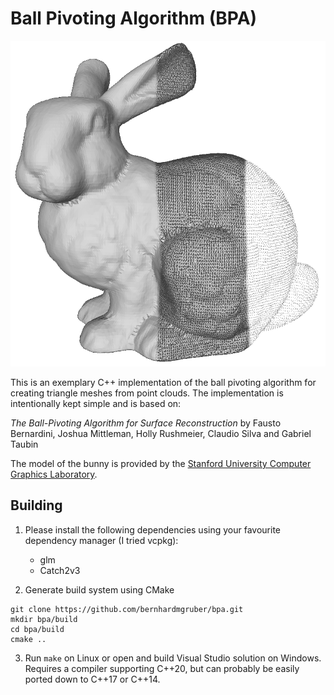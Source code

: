 # Ball Pivoting Algorithm (BPA)

![Reconstruction of bunny model](bunny.png)

This is an exemplary C++ implementation of the ball pivoting algorithm for creating triangle meshes from point clouds.
The implementation is intentionally kept simple and is based on:

*The Ball-Pivoting Algorithm for Surface Reconstruction* by Fausto Bernardini, Joshua Mittleman, Holly Rushmeier, Claudio Silva and Gabriel Taubin

The model of the bunny is provided by the [Stanford University Computer Graphics Laboratory](http://graphics.stanford.edu/data/3Dscanrep/).

## Building

1. Please install the following dependencies using your favourite dependency manager (I tried vcpkg):
    - glm
    - Catch2v3

2. Generate build system using CMake
```
git clone https://github.com/bernhardmgruber/bpa.git
mkdir bpa/build
cd bpa/build
cmake ..
```

3. Run `make` on Linux or open and build Visual Studio solution on Windows.
   Requires a compiler supporting C\++20, but can probably be easily ported down to C\++17 or C\++14.